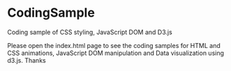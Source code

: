 CodingSample
============

Coding sample of CSS styling, JavaScript DOM and D3.js

Please open the index.html page to see the coding samples for HTML and CSS animations, JavaScript DOM manipulation and Data visualization using d3.js. Thanks 
